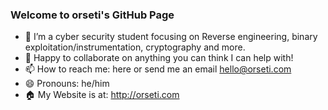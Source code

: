 ### Welcome to orseti's GitHub Page


- 🌱 I’m a cyber security student focusing on Reverse engineering, binary exploitation/instrumentation, cryptography and more.
- 👯 Happy to collaborate on anything you can think I can help with! 
- 📫 How to reach me: here or send me an email hello@orseti.com
- 😄 Pronouns: he/him
- 🏠 My Website is at: http://orseti.com
